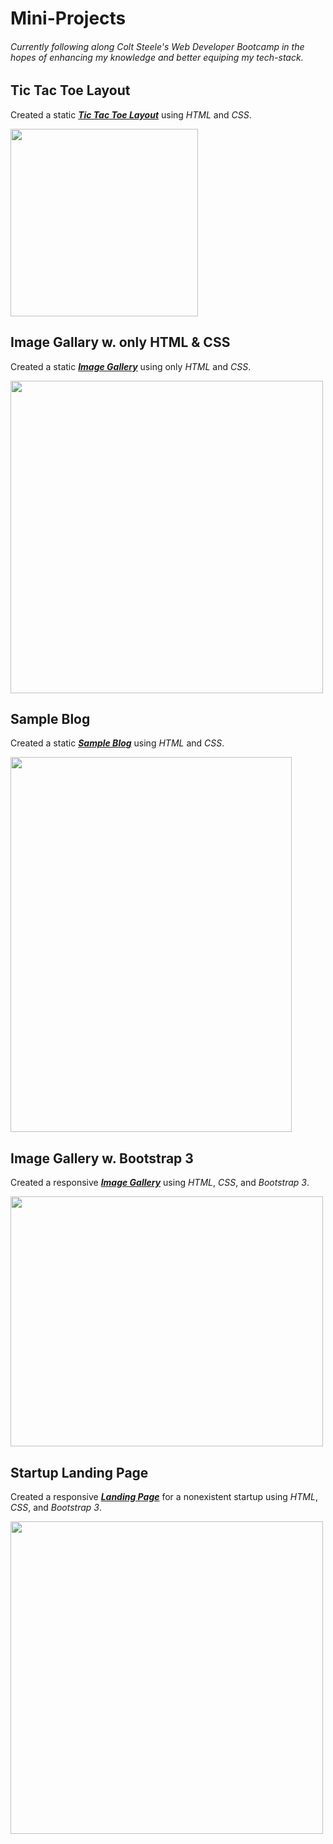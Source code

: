 # Mini-Projects
###### Currently following along Colt Steele's Web Developer Bootcamp in the hopes of enhancing my knowledge and better equiping my tech-stack.

## Tic Tac Toe Layout

Created a static <a href="https://github.com/JuanJMendoza/Mini-Projects/tree/master/Tic%20Tac%20Toe%20Layout"><strong><em>Tic Tac Toe Layout</em></strong></a> using <em>HTML</em> and <em>CSS</em>.

<img src="https://i.imgur.com/WuYncTN.png" width="300" height="300">


## Image Gallary w. only HTML & CSS

Created a static <a href="https://github.com/JuanJMendoza/Mini-Projects/tree/master/Image%20Gallery%20w.%20only%20HTML%20%26%20CSS"><strong><em>Image Gallery</em></strong></a> using only <em>HTML</em> and <em>CSS</em>.

<img src="https://i.imgur.com/Yx0wvfA.png" width="500" height="500">


## Sample Blog

Created a static <a href="https://github.com/JuanJMendoza/Mini-Projects/tree/master/Sample%20Blog"><strong><em>Sample Blog</em></strong></a> using <em>HTML</em> and <em>CSS</em>.

<img src="https://i.imgur.com/zAR3DKy.png" width="450" height="600">


## Image Gallery w. Bootstrap 3

Created a responsive <a href="https://github.com/JuanJMendoza/Mini-Projects/tree/master/Image%20Gallery%20w.%20Bootstrap%203"><strong><em>Image Gallery</em></strong></a> using <em>HTML</em>, <em>CSS</em>, and <em>Bootstrap 3</em>.

<img src="https://media.giphy.com/media/ZxLj7F52sG4DtMd50S/giphy.gif" width="500" height="400">


## Startup Landing Page

Created a responsive <a href="https://github.com/JuanJMendoza/MiniProjects/tree/master/Startup%20Landing%20Page"><strong><em>Landing Page</em></strong></a> for a nonexistent startup using <em>HTML</em>, <em>CSS</em>, and <em>Bootstrap 3</em>.

<img src="https://i.imgur.com/2XIfzEI.jpg" width="500" height="500">
